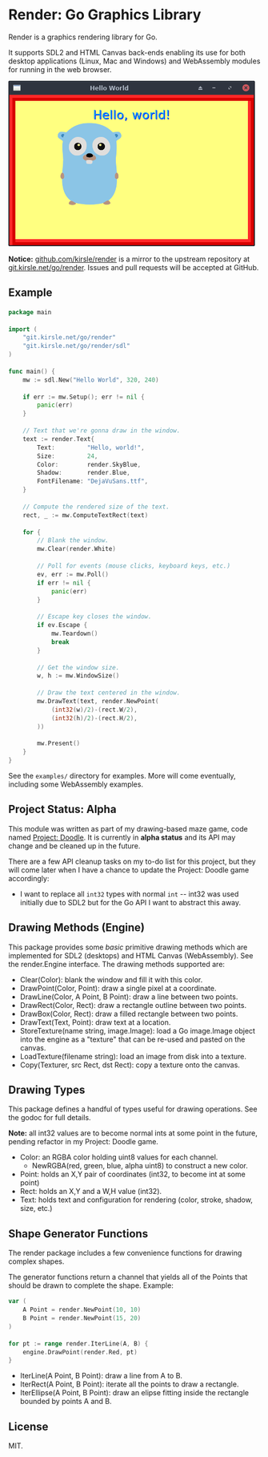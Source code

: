 # Render: Go Graphics Library

Render is a graphics rendering library for Go.

It supports SDL2 and HTML Canvas back-ends enabling its use for both desktop
applications (Linux, Mac and Windows) and WebAssembly modules for running in
the web browser.

![Screenshot](examples/hello-world/screenshot.png)

**Notice:** [github.com/kirsle/render](https://github.com/kirsle/render) is a
mirror to the upstream repository at [git.kirsle.net/go/render](https://git.kirsle.net/go/render).
Issues and pull requests will be accepted at GitHub.

## Example

```go
package main

import (
    "git.kirsle.net/go/render"
    "git.kirsle.net/go/render/sdl"
)

func main() {
    mw := sdl.New("Hello World", 320, 240)

    if err := mw.Setup(); err != nil {
        panic(err)
    }

    // Text that we're gonna draw in the window.
    text := render.Text{
        Text:         "Hello, world!",
        Size:         24,
        Color:        render.SkyBlue,
        Shadow:       render.Blue,
        FontFilename: "DejaVuSans.ttf",
    }

    // Compute the rendered size of the text.
    rect, _ := mw.ComputeTextRect(text)

    for {
        // Blank the window.
        mw.Clear(render.White)

        // Poll for events (mouse clicks, keyboard keys, etc.)
        ev, err := mw.Poll()
        if err != nil {
            panic(err)
        }

        // Escape key closes the window.
        if ev.Escape {
            mw.Teardown()
            break
        }

        // Get the window size.
        w, h := mw.WindowSize()

        // Draw the text centered in the window.
        mw.DrawText(text, render.NewPoint(
            (int32(w)/2)-(rect.W/2),
            (int32(h)/2)-(rect.H/2),
        ))

        mw.Present()
    }
}
```

See the `examples/` directory for examples. More will come eventually,
including some WebAssembly examples.

## Project Status: Alpha

This module was written as part of my drawing-based maze game, code named
[Project: Doodle](https://www.kirsle.net/doodle). It is currently in
**alpha status** and its API may change and be cleaned up in the future.

There are a few API cleanup tasks on my to-do list for this project, but they
will come later when I have a chance to update the Project: Doodle game
accordingly:

* I want to replace all `int32` types with normal `int` -- int32 was used
  initially due to SDL2 but for the Go API I want to abstract this away.

## Drawing Methods (Engine)

This package provides some _basic_ primitive drawing methods which are
implemented for SDL2 (desktops) and HTML Canvas (WebAssembly). See the
render.Engine interface. The drawing methods supported are:

* Clear(Color): blank the window and fill it with this color.
* DrawPoint(Color, Point): draw a single pixel at a coordinate.
* DrawLine(Color, A Point, B Point): draw a line between two points.
* DrawRect(Color, Rect): draw a rectangle outline between two points.
* DrawBox(Color, Rect): draw a filled rectangle between two points.
* DrawText(Text, Point): draw text at a location.
* StoreTexture(name string, image.Image): load a Go image.Image object into
  the engine as a "texture" that can be re-used and pasted on the canvas.
* LoadTexture(filename string): load an image from disk into a texture.
* Copy(Texturer, src Rect, dst Rect): copy a texture onto the canvas.

## Drawing Types

This package defines a handful of types useful for drawing operations.
See the godoc for full details.

**Note:** all int32 values are to become normal ints at some point in the
future, pending refactor in my Project: Doodle game.

* Color: an RGBA color holding uint8 values for each channel.
  * NewRGBA(red, green, blue, alpha uint8) to construct a new color.
* Point: holds an X,Y pair of coordinates (int32, to become int at some point)
* Rect: holds an X,Y and a W,H value (int32).
* Text: holds text and configuration for rendering (color, stroke, shadow,
  size, etc.)

## Shape Generator Functions

The render package includes a few convenience functions for drawing
complex shapes.

The generator functions return a channel that yields all of the Points
that should be drawn to complete the shape. Example:

```go
var (
    A Point = render.NewPoint(10, 10)
    B Point = render.NewPoint(15, 20)
)

for pt := range render.IterLine(A, B) {
    engine.DrawPoint(render.Red, pt)
}
```

* IterLine(A Point, B Point): draw a line from A to B.
* IterRect(A Point, B Point): iterate all the points to draw a rectangle.
* IterEllipse(A Point, B Point): draw an elipse fitting inside the
  rectangle bounded by points A and B.

## License

MIT.
